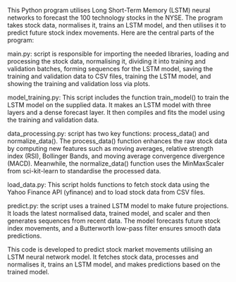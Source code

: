 This Python program utilises Long Short-Term Memory (LSTM) neural networks to forecast the 100 technology stocks in the NYSE. The program takes stock data, normalises it, trains an LSTM model, and then utilises it to predict future stock index movements. Here are the central parts of the program:

main.py: script is responsible for importing the needed libraries, loading and processing the stock data, normalising it, dividing it into training and validation batches, forming sequences for the LSTM model, saving the training and validation data to CSV files, training the LSTM model, and showing the training and validation loss via plots.

model_training.py: This script includes the function train_model() to train the LSTM model on the supplied data. It makes an LSTM model with three layers and a dense forecast layer. It then compiles and fits the model using the training and validation data.

data_processing.py: script has two key functions: process_data() and normalize_data(). The process_data() function enhances the raw stock data by computing new features such as moving averages, relative strength index (RSI), Bollinger Bands, and moving average convergence divergence (MACD). Meanwhile, the normalize_data() function uses the MinMaxScaler from sci-kit-learn to standardise the processed data.

load_data.py: This script holds functions to fetch stock data using the Yahoo Finance API (yfinance) and to load stock data from CSV files.

predict.py: the script uses a trained LSTM model to make future projections. It loads the latest normalised data, trained model, and scaler and then generates sequences from recent data. The model forecasts future stock index movements, and a Butterworth low-pass filter ensures smooth data predictions.

This code is developed to predict stock market movements utilising an LSTM neural network model. It fetches stock data, processes and normalises it, trains an LSTM model, and makes predictions based on the trained model.